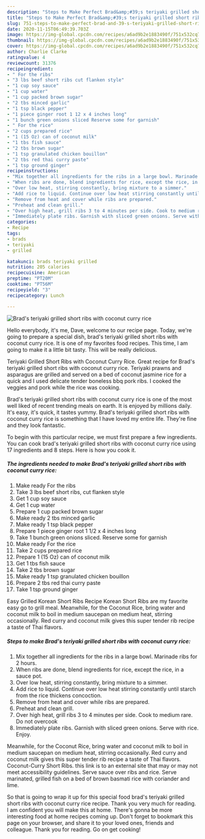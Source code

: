 ```yaml
---
description: "Steps to Make Perfect Brad&amp;#39;s teriyaki grilled short ribs with coconut curry rice"
title: "Steps to Make Perfect Brad&amp;#39;s teriyaki grilled short ribs with coconut curry rice"
slug: 751-steps-to-make-perfect-brad-and-39-s-teriyaki-grilled-short-ribs-with-coconut-curry-rice
date: 2020-11-15T06:49:39.703Z
image: https://img-global.cpcdn.com/recipes/a6ad9b2e1883490f/751x532cq70/brads-teriyaki-grilled-short-ribs-with-coconut-curry-rice-recipe-main-photo.jpg
thumbnail: https://img-global.cpcdn.com/recipes/a6ad9b2e1883490f/751x532cq70/brads-teriyaki-grilled-short-ribs-with-coconut-curry-rice-recipe-main-photo.jpg
cover: https://img-global.cpcdn.com/recipes/a6ad9b2e1883490f/751x532cq70/brads-teriyaki-grilled-short-ribs-with-coconut-curry-rice-recipe-main-photo.jpg
author: Charlie Clarke
ratingvalue: 4
reviewcount: 31376
recipeingredient:
- " For the ribs"
- "3 lbs beef short ribs cut flanken style"
- "1 cup soy sauce"
- "1 cup water"
- "1 cup packed brown sugar"
- "2 tbs minced garlic"
- "1 tsp black pepper"
- "1 piece ginger root 1 12 x 4 inches long"
- "1 bunch green onions sliced Reserve some for garnish"
- " For the rice"
- "2 cups prepared rice"
- "1 (15 Oz) can of coconut milk"
- "1 tbs fish sauce"
- "2 tbs brown sugar"
- "1 tsp granulated chicken bouillon"
- "2 tbs red thai curry paste"
- "1 tsp ground ginger"
recipeinstructions:
- "Mix together all ingredients for the ribs in a large bowl. Marinade ribs for 2 hours."
- "When ribs are done, blend ingredients for rice, except the rice, in a sauce pot."
- "Over low heat, stirring constantly, bring mixture to a simmer."
- "Add rice to liquid. Continue over low heat stirring constantly until starch from the rice thickens concoction."
- "Remove from heat and cover while ribs are prepared."
- "Preheat and clean grill."
- "Over high heat, grill ribs 3 to 4 minutes per side. Cook to medium rare. Do not overcook"
- "Immediately plate ribs. Garnish with sliced green onions. Serve with rice. Enjoy."
categories:
- Recipe
tags:
- brads
- teriyaki
- grilled

katakunci: brads teriyaki grilled 
nutrition: 205 calories
recipecuisine: American
preptime: "PT20M"
cooktime: "PT56M"
recipeyield: "3"
recipecategory: Lunch

---
```



![Brad&#39;s teriyaki grilled short ribs with coconut curry rice](https://img-global.cpcdn.com/recipes/a6ad9b2e1883490f/751x532cq70/brads-teriyaki-grilled-short-ribs-with-coconut-curry-rice-recipe-main-photo.jpg)

Hello everybody, it's me, Dave, welcome to our recipe page. Today, we're going to prepare a special dish, brad&#39;s teriyaki grilled short ribs with coconut curry rice. It is one of my favorites food recipes. This time, I am going to make it a little bit tasty. This will be really delicious.

Teriyaki Grilled Short Ribs with Coconut Curry Rice. Great recipe for Brad&#39;s teriyaki grilled short ribs with coconut curry rice. Teriyaki prawns and asparagus are grilled and served on a bed of coconut jasmine rice for a quick and I used delicate tender boneless bbq pork ribs. I cooked the veggies and pork while the rice was cooking.

Brad&#39;s teriyaki grilled short ribs with coconut curry rice is one of the most well liked of recent trending meals on earth. It is enjoyed by millions daily. It's easy, it's quick, it tastes yummy. Brad&#39;s teriyaki grilled short ribs with coconut curry rice is something that I have loved my entire life. They're fine and they look fantastic.


To begin with this particular recipe, we must first prepare a few ingredients. You can cook brad&#39;s teriyaki grilled short ribs with coconut curry rice using 17 ingredients and 8 steps. Here is how you cook it.

<!--inarticleads1-->

##### The ingredients needed to make Brad&#39;s teriyaki grilled short ribs with coconut curry rice:

1. Make ready  For the ribs
1. Take 3 lbs beef short ribs, cut flanken style
1. Get 1 cup soy sauce
1. Get 1 cup water
1. Prepare 1 cup packed brown sugar
1. Make ready 2 tbs minced garlic
1. Make ready 1 tsp black pepper
1. Prepare 1 piece ginger root 1 1/2 x 4 inches long
1. Take 1 bunch green onions sliced. Reserve some for garnish
1. Make ready  For the rice
1. Take 2 cups prepared rice
1. Prepare 1 (15 Oz) can of coconut milk
1. Get 1 tbs fish sauce
1. Take 2 tbs brown sugar
1. Make ready 1 tsp granulated chicken bouillon
1. Prepare 2 tbs red thai curry paste
1. Take 1 tsp ground ginger


Easy Grilled Korean Short Ribs Recipe Korean Short Ribs are my favorite easy go to grill meal. Meanwhile, for the Coconut Rice, bring water and coconut milk to boil in medium saucepan on medium heat, stirring occasionally. Red curry and coconut milk gives this super tender rib recipe a taste of Thai flavors. 

<!--inarticleads2-->

##### Steps to make Brad&#39;s teriyaki grilled short ribs with coconut curry rice:

1. Mix together all ingredients for the ribs in a large bowl. Marinade ribs for 2 hours.
1. When ribs are done, blend ingredients for rice, except the rice, in a sauce pot.
1. Over low heat, stirring constantly, bring mixture to a simmer.
1. Add rice to liquid. Continue over low heat stirring constantly until starch from the rice thickens concoction.
1. Remove from heat and cover while ribs are prepared.
1. Preheat and clean grill.
1. Over high heat, grill ribs 3 to 4 minutes per side. Cook to medium rare. Do not overcook
1. Immediately plate ribs. Garnish with sliced green onions. Serve with rice. Enjoy.


Meanwhile, for the Coconut Rice, bring water and coconut milk to boil in medium saucepan on medium heat, stirring occasionally. Red curry and coconut milk gives this super tender rib recipe a taste of Thai flavors. Coconut-Curry Short Ribs. this link is to an external site that may or may not meet accessibility guidelines. Serve sauce over ribs and rice. Serve marinated, grilled fish on a bed of brown basmati rice with coriander and lime. 

So that is going to wrap it up for this special food brad&#39;s teriyaki grilled short ribs with coconut curry rice recipe. Thank you very much for reading. I am confident you will make this at home. There's gonna be more interesting food at home recipes coming up. Don't forget to bookmark this page on your browser, and share it to your loved ones, friends and colleague. Thank you for reading. Go on get cooking!
